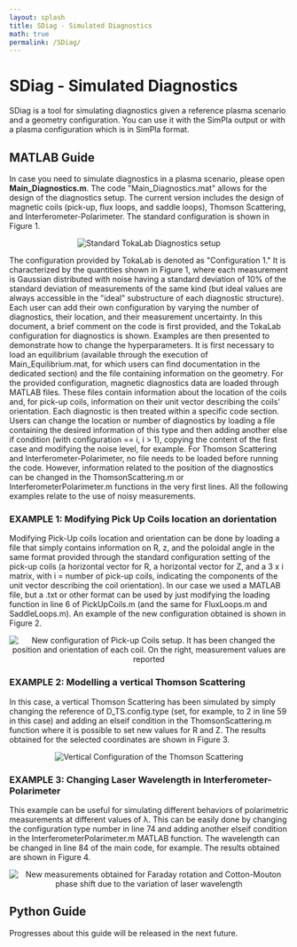 ```yaml
---
layout: splash
title: SDiag - Simulated Diagnostics
math: true
permalink: /SDiag/
---
```


# SDiag - Simulated Diagnostics

SDiag is a tool for simulating diagnostics given a reference plasma scenario and a geometry configuration. You can use it with the SimPla output or with a plasma configuration which is in SimPla format.

## MATLAB Guide

In case you need to simulate diagnostics in a plasma scenario, please open **Main_Diagnostics.m**.
The code "Main_Diagnostics.mat" allows for the design of the diagnostics setup. The current version includes the design of magnetic coils (pick-up, flux loops, and saddle loops), Thomson Scattering, and Interferometer-Polarimeter. 
The standard configuration is shown in Figure 1.

<p align="center">
  <img src="{{ '/assets/images/SimPla_LCFS.png' | relative_url }}" alt="Standard TokaLab Diagnostics setup">
</p>

The configuration provided by TokaLab is denoted as "Configuration 1." It is characterized by the quantities shown in Figure 1, where each measurement is Gaussian distributed with noise having a standard deviation of 10% of the standard deviation of measurements of the same kind (but ideal values are always accessible in the "ideal" substructure of each diagnostic structure). Each user can add their own configuration by varying the number of diagnostics, their location, and their measurement uncertainty.
In this document, a brief comment on the code is first provided, and the TokaLab configuration for diagnostics is shown. Examples are then presented to demonstrate how to change the hyperparameters.
It is first necessary to load an equilibrium (available through the execution of Main_Equilibrium.mat, for which users can find documentation in the dedicated section) and the file containing information on the geometry. For the provided configuration, magnetic diagnostics data are loaded through MATLAB files. These files contain information about the location of the coils and, for pick-up coils, information on their unit vector describing the coils' orientation.
Each diagnostic is then treated within a specific code section. Users can change the location or number of diagnostics by loading a file containing the desired information of this type and then adding another else if condition (with configuration == i, i > 1), copying the content of the first case and modifying the noise level, for example.
For Thomson Scattering and Interferometer-Polarimeter, no file needs to be loaded before running the code. However, information related to the position of the diagnostics can be changed in the ThomsonScattering.m or InterferometerPolarimeter.m functions in the very first lines.
All the following examples relate to the use of noisy measurements. 

### EXAMPLE 1: Modifying Pick Up Coils location an dorientation

Modifying Pick-Up coils location and orientation can be done by loading a file that simply contains information on R, z, and the poloidal angle in the same format provided through the standard configuration setting of the pick-up coils (a horizontal vector for R, a horizontal vector for Z, and a 3 x i matrix, with i = number of pick-up coils, indicating the components of the unit vector describing the coil orientation). In our case we used a MATLAB file, but a .txt or other format can be used by just modifying the loading function in line 6 of PickUpCoils.m (and the same for FluxLoops.m and SaddleLoops.m). An example of the new configuration obtained is shown in Figure 2.

<p align="center">
  <img src="{{ '/assets/images/Ex1_M.png' | relative_url }}" alt="New configuration of Pick-up Coils setup. It has been changed the position and orientation of each coil. On the right, measurement values are reported">
</p>

### EXAMPLE 2: Modelling a vertical Thomson Scattering

In this case, a vertical Thomson Scattering has been simulated by simply changing the reference of D_TS.config.type (set, for example, to 2 in line 59 in this case) and adding an elseif condition in the ThomsonScattering.m function where it is possible to set new values for R and Z.
The results obtained for the selected coordinates are shown in Figure 3.

<p align="center">
  <img src="{{ 'assets/images/Ex2_TS.png' }}" alt="Vertical Configuration of the Thomson Scattering">
</p>

### EXAMPLE 3: Changing Laser Wavelength in Interferometer-Polarimeter

This example can be useful for simulating different behaviors of polarimetric measurements at different values of λ. This can be easily done by changing the configuration type number in line 74 and adding another elseif condition in the InterferometerPolarimeter.m MATLAB function. The wavelength can be changed in line 84 of the main code, for example.
The results obtained are shown in Figure 4.

<p align="center">
  <img src="{{ 'assets/images/Ex3_IP.png' }}" alt="New measurements obtained for Faraday rotation and Cotton-Mouton phase shift due to the variation of laser wavelength">
</p>

## Python Guide

Progresses about this guide will be released in the next future.
